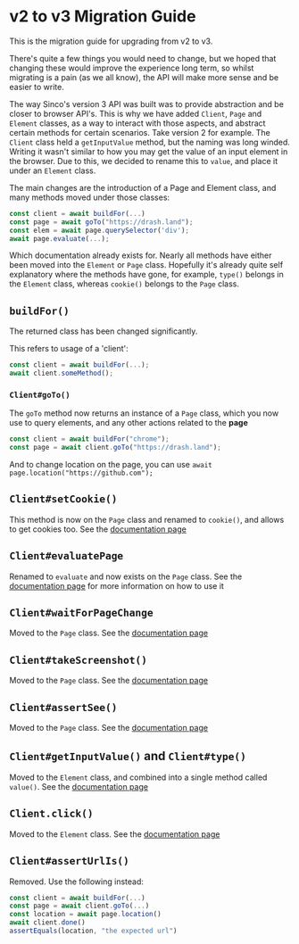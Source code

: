 # v2 to v3 Migration Guide

This is the migration guide for upgrading from v2 to v3.

There's quite a few things you would need to change, but we hoped that changing
these would improve the experience long term, so whilst migrating is a pain (as
we all know), the API will make more sense and be easier to write.

The way Sinco's version 3 API was built was to provide abstraction and be closer to
browser API's. This is why we have added `Client`, `Page` and `Element` classes,
as a way to interact with those aspects, and abstract certain methods for
certain scenarios. Take version 2 for example. The `Client` class held a
`getInputValue` method, but the naming was long winded. Writing it wasn't similar
to how you may get the value of an input element in the browser. Due to this, we
decided to rename this to `value`, and place it under an `Element` class.

The main changes are the introduction of a Page and Element class, and many methods moved under those classes:

```ts
const client = await buildFor(...)
const page = await goTo("https://drash.land");
const elem = await page.querySelector('div');
await page.evaluate(...);
```

Which documentation already exists for. Nearly all methods have either been
moved into the `Element` or `Page` class. Hopefully it's already quite self
explanatory where the methods have gone, for example, `type()` belongs in the
`Element` class, whereas `cookie()` belongs to the `Page` class.

## `buildFor()`

The returned class has been changed significantly.

This refers to usage of a 'client':

```ts
const client = await buildFor(...);
await client.someMethod();
```

### `Client#goTo()`

The `goTo` method now returns an instance of a `Page` class, which you now use
to query elements, and any other actions related to the **page**

```ts
const client = await buildFor("chrome");
const page = await client.goTo("https://drash.land");
```

And to change location on the page, you can use
`await page.location("https://github.com");`

## `Client#setCookie()`

This method is now on the `Page` class and renamed to `cookie()`, and allows to
get cookies too. See the
[documentation page](/sinco/v3.x/tutorials/page/cookies)

## `Client#evaluatePage`

Renamed to `evaluate` and now exists on the `Page` class. See the
[documentation page](/sinco/v3.x/tutorials/page/evaluate) for more information
on how to use it

## `Client#waitForPageChange`

Moved to the `Page` class. See the
[documentation page](/sinco/v3.x/tutorials/page/waiting)

## `Client#takeScreenshot()`

Moved to the `Page` class. See the
[documentation page](/sinco/v3.x/tutorials/page/take-screenshots)

## `Client#assertSee()`

Moved to the `Page` class. See the
[documentation page](/sinco/v3.x/tutorials/page/custom-assertions)

## `Client#getInputValue()` and `Client#type()`

Moved to the `Element` class, and combined into a single method called
`value()`. See the
[documentation page](/sinco/v3.x/tutorials/element/get-and-set-input-value)

## `Client.click()`

Moved to the `Element` class. See the
[documentation page](/sinco/v3.x/tutorials/element/clicking)

## `Client#assertUrlIs()`

Removed. Use the following instead:

```ts
const client = await buildFor(...)
const page = await client.goTo(...)
const location = await page.location()
await client.done()
assertEquals(location, "the expected url")
```
